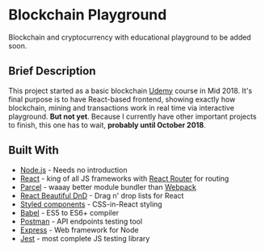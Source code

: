 # Blockchain Playground

Blockchain and cryptocurrency with educational playground to be added soon.

## Brief Description

This project started as a basic blockchain [Udemy](https://www.udemy.com/build-blockchain/) course in Mid 2018. It's final purpose is to have React-based frontend, showing exactly how blockchain, mining and transactions work in real time via interactive playground. **But not yet**. Because I currently have other important projects to finish, this one has to wait, **probably until October 2018**.

## Built With

* [Node.js](https://nodejs.org/en/) - Needs no introduction
* [React](https://reactjs.org/) - king of all JS frameworks with [React Router](https://reacttraining.com/react-router/) for routing
* [Parcel](https://parceljs.org/) - waaay better module bundler than [Webpack](https://webpack.js.org/)
* [React Beautiful DnD](https://react-beautiful-dnd.netlify.com) - Drag n' drop lists for React
* [Styled components](https://www.styled-components.com/) - CSS-in-React styling
* [Babel](https://babeljs.io/) - ES5 to ES6+ compiler
* [Postman](https://www.getpostman.com/) - API endpoints testing tool
* [Express](https://expressjs.com/) - Web framework for Node
* [Jest](https://jestjs.io/) - most complete JS testing library
